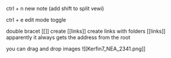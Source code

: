 ctrl + n
	new note
(add shift to split vewi)

ctrl + e
	edit mode toggle

double bracet [[]]
	 create [[links]]
	create links with folders [[links]]
	apparently it always gets the address from the root
	
you can drag and drop images 
![[Kerfin7_NEA_2341.png]]